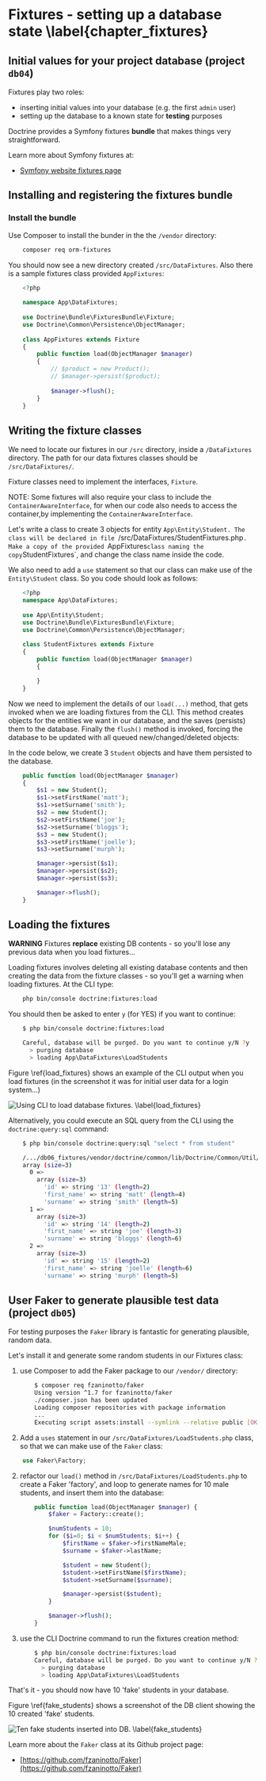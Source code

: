 

# Fixtures - setting up a database state \label{chapter_fixtures}



## Initial values for your project database (project `db04`)

Fixtures play two roles:

- inserting initial values into your database (e.g. the first `admin` user)
- setting up the database to a known state for **testing** purposes

Doctrine provides a Symfony fixtures **bundle** that makes things very straightforward.

Learn more about Symfony fixtures at:

- [Symfony website fixtures page](https://symfony.com/doc/master/bundles/DoctrineFixturesBundle/index.html)

## Installing and registering the fixtures bundle

### Install the bundle
Use Composer to install the bunder in the the `/vendor` directory:

```bash
    composer req orm-fixtures
```

You should now see a new directory created `/src/DataFixtures`. Also there is a sample fixtures class provided `AppFixtures`:

```php
    <?php
    
    namespace App\DataFixtures;
    
    use Doctrine\Bundle\FixturesBundle\Fixture;
    use Doctrine\Common\Persistence\ObjectManager;
    
    class AppFixtures extends Fixture
    {
        public function load(ObjectManager $manager)
        {
            // $product = new Product();
            // $manager->persist($product);
    
            $manager->flush();
        }
    }

```

## Writing the fixture classes

We need to locate our fixtures in our `/src` directory, inside a `/DataFixtures` directory. The path for our data fixtures classes should be `/src/DataFixtures/`.

Fixture classes need to implement the interfaces, `Fixture`.

NOTE: Some fixtures will also require your class to include the  `ContainerAwareInterface`, for when our code also needs to access the container,by implementing the `ContainerAwareInterface`.

Let's write a class to create 3 objects for entity `App\Entity\Student. The class will be declared in file `/src/DataFixtures/StudentFixtures.php`. Make a copy of the provided `AppFixtures` class naming the copy `StudentFixtures`, and change the class name inside the code.

We also need to add a `use` statement so that our class can make use of the `Entity\Student` class. So you code should look as follows:

```php
    <?php
    namespace App\DataFixtures;
    
    use App\Entity\Student;
    use Doctrine\Bundle\FixturesBundle\Fixture;
    use Doctrine\Common\Persistence\ObjectManager;
    
    class StudentFixtures extends Fixture
    {
        public function load(ObjectManager $manager)
        {

        }
    }
```


Now we need to implement the details of our `load(...)` method, that gets invoked when we are loading fixtures from the CLI. This method creates objects for the entities we want in our database, and the saves (persists) them to the database. Finally the `flush()` method is invoked, forcing the database to be updated with all queued new/changed/deleted objects:

In the code below, we create 3 `Student` objects and have them persisted to the database.
```php
    public function load(ObjectManager $manager)
    {
        $s1 = new Student();
        $s1->setFirstName('matt');
        $s1->setSurname('smith');
        $s2 = new Student();
        $s2->setFirstName('joe');
        $s2->setSurname('bloggs');
        $s3 = new Student();
        $s3->setFirstName('joelle');
        $s3->setSurname('murph');

        $manager->persist($s1);
        $manager->persist($s2);
        $manager->persist($s3);

        $manager->flush();
    }
```

## Loading the fixtures

**WARNING** Fixtures **replace** existing DB contents - so you'll lose any previous data when you load fixtures...

Loading fixtures involves deleting all existing database contents and then creating the data from the fixture classes - so you'll get a warning when loading fixtures. At the CLI type:

```bash
    php bin/console doctrine:fixtures:load
```

You should then be asked to enter `y` (for YES) if you want to continue:

```bash
    $ php bin/console doctrine:fixtures:load

    Careful, database will be purged. Do you want to continue y/N ?y
      > purging database
      > loading App\DataFixtures\LoadStudents

```


Figure \ref{load_fixtures} shows an example of the CLI output when you load fixtures (in the screenshot it was for initial user data for a login system...)

![Using CLI to load database fixtures. \label{load_fixtures}](./03_figures/database/10_load_fixtures_sm.png)


Alternatively, you could execute an SQL query from the CLI using the `doctrine:query:sql` command:

```bash
    $ php bin/console doctrine:query:sql "select * from student"

    /.../db06_fixtures/vendor/doctrine/common/lib/Doctrine/Common/Util/Debug.php:71:
    array (size=3)
      0 =>
        array (size=3)
          'id' => string '13' (length=2)
          'first_name' => string 'matt' (length=4)
          'surname' => string 'smith' (length=5)
      1 =>
        array (size=3)
          'id' => string '14' (length=2)
          'first_name' => string 'joe' (length=3)
          'surname' => string 'bloggs' (length=6)
      2 =>
        array (size=3)
          'id' => string '15' (length=2)
          'first_name' => string 'joelle' (length=6)
          'surname' => string 'murph' (length=5)
```

## User Faker to generate plausible test data (project `db05`)

For testing purposes the `Faker` library is fantastic for generating plausible, random data.

Let's install it and generate some random students in our Fixtures class:

1. use Composer to add the Faker package to our `/vendor/` directory:

    ```bash
        $ composer req fzaninotto/faker
        Using version ^1.7 for fzaninotto/faker
        ./composer.json has been updated
        Loading composer repositories with package information
        ...
        Executing script assets:install --symlink --relative public [OK]
    ```

1. Add a `uses` statement in our `/src/DataFixtures/LoadStudents.php` class, so that we can make use of the `Faker` class:

```php
    use Faker\Factory;

```
2. refactor our  `load()` method in `/src/DataFixtures/LoadStudents.php` to create a Faker 'factory', and loop to generate names for 10 male students, and insert them into the database:

    ```php
        public function load(ObjectManager $manager) {
            $faker = Factory::create();

            $numStudents = 10;
            for ($i=0; $i < $numStudents; $i++) {
                $firstName = $faker->firstNameMale;
                $surname = $faker->lastName;

                $student = new Student();
                $student->setFirstName($firstName);
                $student->setSurname($surname);

                $manager->persist($student);
            }

            $manager->flush();
        }
    ```
3. use the CLI Doctrine command to run the fixtures creation method:

    ```bash
        $ php bin/console doctrine:fixtures:load
        Careful, database will be purged. Do you want to continue y/N ?y
          > purging database
          > loading App\DataFixtures\LoadStudents
    ```

That's it - you should now have 10 'fake' students in your database.

Figure \ref{fake_students} shows a screenshot of the DB client showing the 10 created 'fake' students.

![Ten fake students inserted into DB. \label{fake_students}](./03_figures/part02/6_fake_students.png)

Learn more about the `Faker` class at its Github project page:

- [https://github.com/fzaninotto/Faker](https://github.com/fzaninotto/Faker)
